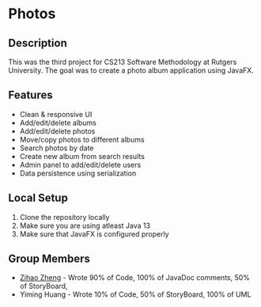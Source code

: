 # Photos


## Description
This was the third project for CS213 Software Methodology at Rutgers University. The goal was to create a photo album application using JavaFX.

## Features
* Clean & responsive UI
* Add/edit/delete albums
* Add/edit/delete photos
* Move/copy photos to different albums
* Search photos by date
* Create new album from search results 
* Admin panel to add/edit/delete users
* Data persistence using serialization

## Local Setup
1. Clone the repository locally
2. Make sure you are using atleast Java 13
3. Make sure that JavaFX is configured properly


## Group Members

- [Zihao Zheng](https://github.com/zhengzihao2002) - Wrote 90% of Code, 100% of JavaDoc comments, 50% of StoryBoard, 
- Yiming Huang - Wrote 10% of Code, 50% of StoryBoard, 100% of UML

